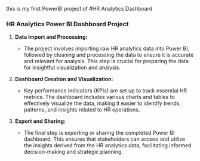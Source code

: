 this is my first PowerBI project of #HR Analytics Dashboard
### HR Analytics Power BI Dashboard Project 

1. **Data Import and Processing:**
   - The project involves importing raw HR analytics data into Power BI, followed by cleaning and processing the data to ensure it is accurate and relevant for analysis. This step is crucial for preparing the data for insightful visualization and analysis.

2. **Dashboard Creation and Visualization:**
   - Key performance indicators (KPIs) are set up to track essential HR metrics. The dashboard includes various charts and tables to effectively visualize the data, making it easier to identify trends, patterns, and insights related to HR operations.

3. **Export and Sharing:**
   - The final step is exporting or sharing the completed Power BI dashboard. This ensures that stakeholders can access and utilize the insights derived from the HR analytics data, facilitating informed decision-making and strategic planning.
